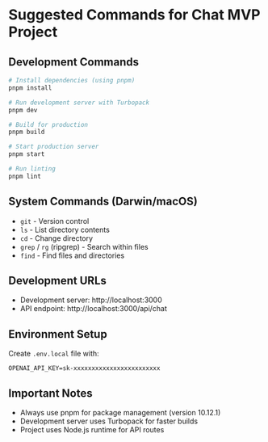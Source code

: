 # Suggested Commands for Chat MVP Project

## Development Commands
```bash
# Install dependencies (using pnpm)
pnpm install

# Run development server with Turbopack
pnpm dev

# Build for production
pnpm build

# Start production server
pnpm start

# Run linting
pnpm lint
```

## System Commands (Darwin/macOS)
- `git` - Version control
- `ls` - List directory contents
- `cd` - Change directory
- `grep` / `rg` (ripgrep) - Search within files
- `find` - Find files and directories

## Development URLs
- Development server: http://localhost:3000
- API endpoint: http://localhost:3000/api/chat

## Environment Setup
Create `.env.local` file with:
```
OPENAI_API_KEY=sk-xxxxxxxxxxxxxxxxxxxxxxxx
```

## Important Notes
- Always use pnpm for package management (version 10.12.1)
- Development server uses Turbopack for faster builds
- Project uses Node.js runtime for API routes